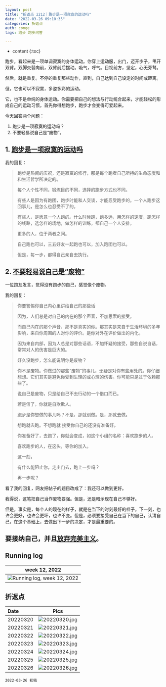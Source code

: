 ```yaml
---
layout: post
title: "折返点 2212｜跑步是一项寂寞的运动吗"
date: "2022-03-26 09:10:35"
categories: 折返点
auth: conge
tags: 跑步 跑步问答

---
```

* content
{:toc}

跑步，看起来是一项单调寂寞的身体运动。你穿上运动服，出门，迈开步子，甩开双臂。双脚交替向前，双臂前后摆动。吸气，呼气。目视前方，坚定，心无旁骛。

然后，就是重复。不停的重复那些动作，直到，自己达到自己设定的时间或距离。

但，它也可以不寂寞，多姿多彩的运动。

它，也不是单纯的身体运动。你需要把自己的想法与行动统合起来，才能轻松的形成自己的运动习惯。首先你得想跑步，跑步才会变得可爱起来。

今天回答两个问题：

1. 跑步是一项寂寞的运动吗？
2. 不要轻易说自己是“废物”。




## 1. [跑步是一项寂寞的运动吗](https://douc.cc/0nxCsi)

我的回复：

> 跑步是热闹的庆祝，还是寂寞的修行，那是每个跑者自己所持的生命态度和和生活哲学所决定的。
>
> 每个人个性不同，锻炼目的不同，选择的跑步方式也不同。
>
> 有些人是因为有跑团，跑步时能和人交谈，才能忍受跑步的。一个人跑步这回事儿，是怎么也忍受不了的。
>
> 有些人，是愿意一个人跑的。什么时候跑，跑多远，用怎样的速度，跑怎样的线路，选怎样的场地，做怎样的训练，都自己一个人安排。
>
> 更多的人，位于两者之间。
>
> 自己跑也可以，三五好友一起跑也可以，加入跑团也可以。
>
> 但是，每一步，都得自己亲自去执行。

## 2. [不要轻易说自己是“废物”](https://douc.cc/4zb1a0)

一位跑友发言，觉得没有跑步的自己，感觉像个废物。

我的回复：

> 你要警惕你自己内心里讲给自己的那些话
>
> 因为，人们总是对自己的内在的那个声音，不加思索的接受。
>
> 而自己内在的那个声音，那不是真实的你。那其实是来自于生活环境的多年影响，来自你周围的人对你的评价。是你对外在评价做出的内化。
>
> 因为来自内部，因为人总是对那些话语，不加怀疑的接受，那些自说自话，常常对人的伤害是巨大的。
>
> 好久没跑步，怎么能说明你是废物？
>
> 你不是废物。你做过的那些“废物”的事儿，无疑是对你有些用处的。你仔细想想。它们其实是避免你受到生理的或心理的伤害。你可能只是过于依赖那些了。
>
> 说自己是废物，只是给自己不去行动的一个借口而已。
>
> 若是信了，你就是自欺欺人。
>
> 跑步是你想做的事儿吗？不是，那就别做。是，那就去做。
>
> 想跑就去跑。不想跑就 接受你自己的还没有准备好。
>
> 你准备好了，去跑了，你就会变成，如这个小组的名称：喜欢跑步的人。
>
> 喜欢跑步的人，在这头，等你的加入。
>
> 这一刻，
>
> 有什么能阻止你，走出门去，跑上一步吗？
>
> 再一步呢？

看了我的回复，网友把帖子的题目改成了：我还可以做到更好。

我得说，这笔把自己当作废物要强。但是，还是暗示现在自己不够好。

但是，事实是，每个人的现在的样子，就是在当下的时刻最好的样子。下一刻，也许会更好，也许会更坏，也许不变。但是，必须要接受自己在当下的自己，认清自己，在这个基础上，去做出下一步的决定，才是最重要的。

要接纳自己，并且[放弃完美主义](https://conge.github.io/2022/03/16/perfectionism/)。
----

## Running log

|week 12, 2022|
|:----:|
|![Running log, week 12, 2022](/assets/images/折返点/2022_wk12.png)|


## 折返点

|Date|Pics|
|:----|:----:|
|20220320|![20220320.jpg](/assets/images/折返点/20220320.jpg)  |
|20220321|![20220321.jpg](/assets/images/折返点/20220321.jpg)  |
|20220322|![20220322.jpg](/assets/images/折返点/20220322.jpg)  |
|20220323|![20220323.jpg](/assets/images/折返点/20220323.jpg)  |
|20220324|![20220324.jpg](/assets/images/折返点/20220324.jpg)  |
|20220325|![20220325.jpg](/assets/images/折返点/20220325.jpg)  |
|20220326|![20220326.jpg](/assets/images/折返点/20220326.jpg)  |


```
2022-03-26 初稿
```
